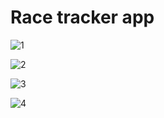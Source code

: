 Race tracker app
=================================
![1](https://user-images.githubusercontent.com/66000826/203325303-d48ec473-01f3-4dac-b54a-4ca022687fd4.PNG)

![2](https://user-images.githubusercontent.com/66000826/203325306-8c7d55f4-0643-43bc-8098-6ea6f7921e02.PNG)

![3](https://user-images.githubusercontent.com/66000826/203325308-1ae14bfb-ecf0-416b-88af-1e21e4fd1f55.PNG)

![4](https://user-images.githubusercontent.com/66000826/203325310-5e53d541-5692-4b4f-bdf5-a76fc79e6ab3.PNG)
